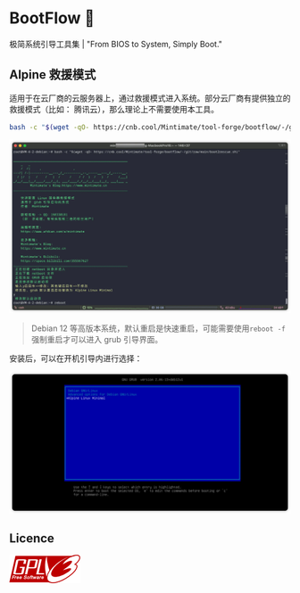 # BootFlow 🚀
​​极简系统引导工具集​​ | "From BIOS to System, Simply Boot."

## Alpine 救援模式

适用于在云厂商的云服务器上，通过救援模式进入系统。部分云厂商有提供独立的救援模式（比如： 腾讯云），那么理论上不需要使用本工具。

```bash
bash -c "$(wget -qO- https://cnb.cool/Mintimate/tool-forge/bootflow/-/git/raw/main/boot2rescue.sh)"
```

![安装过程](assets/img/installShell.webp)

> Debian 12 等高版本系统，默认重启是快速重启，可能需要使用`reboot -f` 强制重启才可以进入 grub 引导界面。

安装后，可以在开机引导内进行选择：

![grub选择页面](assets/img/grubUI.webp)

## Licence

[![GPLv3](gplv3.png)](LICENSE)
